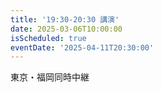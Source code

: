 ```yaml
---
title: '19:30-20:30 講演'
date: 2025-03-06T10:00:00
isScheduled: true
eventDate: '2025-04-11T20:30:00'
---
```


東京・福岡同時中継
